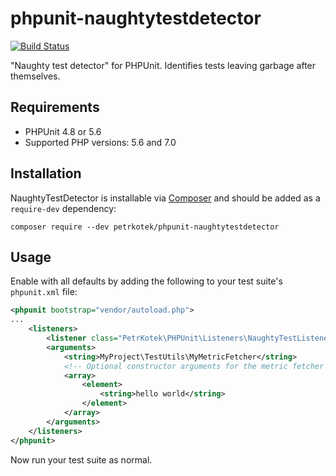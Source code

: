 # phpunit-naughtytestdetector
[![Build Status](https://travis-ci.org/petrkotek/phpunit-naughtytestdetector.svg?branch=master)](https://travis-ci.org/petrkotek/phpunit-naughtytestdetector)

"Naughty test detector" for PHPUnit. Identifies tests leaving garbage after themselves.

## Requirements

- PHPUnit 4.8 or 5.6
- Supported PHP versions: 5.6 and 7.0

## Installation

NaughtyTestDetector is installable via [Composer](http://getcomposer.org) and should be added as a `require-dev` dependency:

    composer require --dev petrkotek/phpunit-naughtytestdetector

## Usage

Enable with all defaults by adding the following to your test suite's `phpunit.xml` file:

```xml
<phpunit bootstrap="vendor/autoload.php">
...
    <listeners>
        <listener class="PetrKotek\PHPUnit\Listeners\NaughtyTestListener" />
        <arguments>
            <string>MyProject\TestUtils\MyMetricFetcher</string>
            <!-- Optional constructor arguments for the metric fetcher -->
            <array>
                <element>
                    <string>hello world</string>
                </element>
            </array>
        </arguments>
    </listeners>
</phpunit>
```

Now run your test suite as normal.
